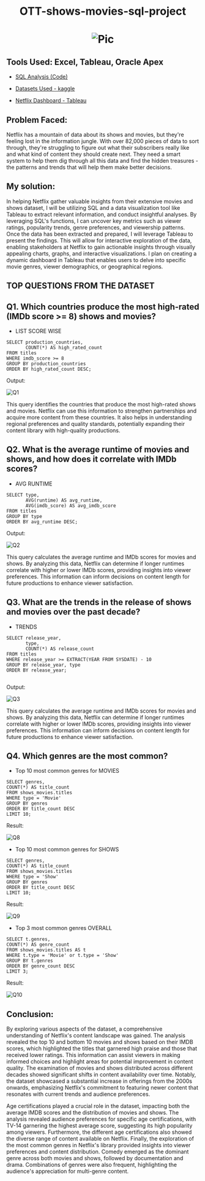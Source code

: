 # <p align="center">OTT-shows-movies-sql-project</p>
# <p align="center">![Pic](https://github.com/sparshb4tra/OTT-shows-movies-sql-project/blob/42b382e387c91d357bc90ac128d52a5d7bd0c1cb/group-friends-watching-tv-sport-match-together-emotional-fans-cheering-favourite-team-watching-exciting-football-concept-friendship-leisure-activity-emotions.jpg)</p>


## **Tools Used:** Excel, Tableau, Oracle Apex

- [SQL Analysis (Code)](https://github.com/sparshb4tra/OTT-shows-movies-sql-project/blob/1cdbf4b6117e6cd79252851b2b5eb85dc8f86531/SQL_ANALYSIS.sql)

- [Datasets Used - kaggle](https://www.kaggle.com/datasets/victorsoeiro/netflix-tv-shows-and-movies?select=titles.csv)

- [Netflix Dashboard - Tableau](https://public.tableau.com/app/profile/sparsh.batra/viz/NETFLIXDASHBOARD_17219918222970/NETFLIX)



## **Problem Faced:** 
Netflix has a mountain of data about its shows and movies, but they're feeling lost in the information jungle. With over 82,000 pieces of data to sort through, they're struggling to figure out what their subscribers really like and what kind of content they should create next. They need a smart system to help them dig through all this data and find the hidden treasures - the patterns and trends that will help them make better decisions.

## **My solution:** 
In helping Netflix gather valuable insights from their extensive movies and shows dataset, I will be utilizing SQL and a data visualization tool like Tableau to extract relevant information, and conduct insightful analyses. By leveraging SQL's functions, I can uncover key metrics such as viewer ratings, popularity trends, genre preferences, and viewership patterns. Once the data has been extracted and prepared, I will leverage Tableau to present the findings. This will allow for interactive exploration of the data, enabling stakeholders at Netflix to gain actionable insights through visually appealing charts, graphs, and interactive visualizations. I plan on creating a dynamic dashboard in Tableau that enables users to delve into specific movie genres, viewer demographics, or geographical regions.




## TOP QUESTIONS FROM THE DATASET

## Q1. Which countries produce the most high-rated (IMDb score >= 8) shows and movies?

- LIST SCORE WISE
```mysql
SELECT production_countries, 
       COUNT(*) AS high_rated_count
FROM titles
WHERE imdb_score >= 8
GROUP BY production_countries
ORDER BY high_rated_count DESC;

```

Output:

![Q1](https://github.com/sparshb4tra/OTT-shows-movies-sql-project/blob/bd5f2d41c62c6c53d468c1ff36442baa71cd0245/ott%20table%20ss/1.png)

This query identifies the countries that produce the most high-rated shows and movies. Netflix can use this information to strengthen partnerships and acquire more content from these countries. It also helps in understanding regional preferences and quality standards, potentially expanding their content library with high-quality productions.




## Q2. What is the average runtime of movies and shows, and how does it correlate with IMDb scores?

- AVG RUNTIME
```mysql
SELECT type, 
       AVG(runtime) AS avg_runtime,
       AVG(imdb_score) AS avg_imdb_score
FROM titles
GROUP BY type
ORDER BY avg_runtime DESC;

```

Output:

![Q2](https://github.com/sparshb4tra/OTT-shows-movies-sql-project/blob/bd5f2d41c62c6c53d468c1ff36442baa71cd0245/ott%20table%20ss/2.png)


This query calculates the average runtime and IMDb scores for movies and shows. By analyzing this data, Netflix can determine if longer runtimes correlate with higher or lower IMDb scores, providing insights into viewer preferences. This information can inform decisions on content length for future productions to enhance viewer satisfaction.



## Q3. What are the trends in the release of shows and movies over the past decade?

- TRENDS
```mysql
SELECT release_year, 
       type,
       COUNT(*) AS release_count
FROM titles
WHERE release_year >= EXTRACT(YEAR FROM SYSDATE) - 10
GROUP BY release_year, type
ORDER BY release_year;


```

Output:

![Q3](https://github.com/sparshb4tra/OTT-shows-movies-sql-project/blob/bd5f2d41c62c6c53d468c1ff36442baa71cd0245/ott%20table%20ss/3.png)


This query calculates the average runtime and IMDb scores for movies and shows. By analyzing this data, Netflix can determine if longer runtimes correlate with higher or lower IMDb scores, providing insights into viewer preferences. This information can inform decisions on content length for future productions to enhance viewer satisfaction.


## Q4. Which genres are the most common? 
- Top 10 most common genres for MOVIES
```mysql
SELECT genres, 
COUNT(*) AS title_count
FROM shows_movies.titles 
WHERE type = 'Movie'
GROUP BY genres
ORDER BY title_count DESC
LIMIT 10;
```
Result:

![Q8](https://i.ibb.co/VWrgd8m/Screen-Shot-2023-07-10-at-12-25-40-PM.png)

- Top 10 most common genres for SHOWS
```mysql
SELECT genres, 
COUNT(*) AS title_count
FROM shows_movies.titles 
WHERE type = 'Show'
GROUP BY genres
ORDER BY title_count DESC
LIMIT 10;
```
Result: 

![Q9](https://i.ibb.co/P59s4X7/Screen-Shot-2023-07-10-at-12-27-41-PM.png)

- Top 3 most common genres OVERALL
```mysql
SELECT t.genres, 
COUNT(*) AS genre_count
FROM shows_movies.titles AS t
WHERE t.type = 'Movie' or t.type = 'Show'
GROUP BY t.genres
ORDER BY genre_count DESC
LIMIT 3;
```
Result: 

![Q10](https://i.ibb.co/qMvMBGf/Screen-Shot-2023-07-10-at-12-30-04-PM.png)








## Conclusion: 
By exploring various aspects of the dataset, a comprehensive understanding of Netflix's content landscape was gained. The analysis revealed the top 10 and bottom 10 movies and shows based on their IMDB scores, which highlighted the titles that garnered high praise and those that received lower ratings. This information can assist viewers in making informed choices and highlight areas for potential improvement in content quality. The examination of movies and shows distributed across different decades showed significant shifts in content availability over time. Notably, the dataset showcased a substantial increase in offerings from the 2000s onwards, emphasizing Netflix's commitment to featuring newer content that resonates with current trends and audience preferences.

Age certifications played a crucial role in the dataset, impacting both the average IMDB scores and the distribution of movies and shows. The analysis revealed audience preferences for specific age certifications, with TV-14 garnering the highest average score, suggesting its high popularity among viewers. Furthermore, the different age certifications also showed the diverse range of content available on Netflix. Finally, the exploration of the most common genres in Netflix's library provided insights into viewer preferences and content distribution. Comedy emerged as the dominant genre across both movies and shows, followed by documentation and drama. Combinations of genres were also frequent, highlighting the audience's appreciation for multi-genre content.
